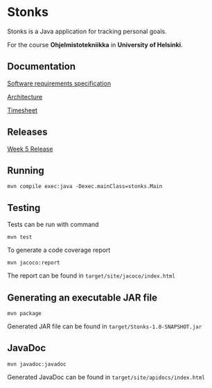# Stonks

Stonks is a Java application for tracking personal goals.

For the course **Ohjelmistotekniikka** in **University of Helsinki**.


## Documentation

[Software requirements specification](https://github.com/Eelinki/ot-harjoitustyo/blob/master/documentation/software_requirements_specification.md)

[Architecture](https://github.com/Eelinki/ot-harjoitustyo/blob/master/documentation/architecture.md)

[Timesheet](https://github.com/Eelinki/ot-harjoitustyo/blob/master/documentation/timesheet.md)

## Releases

[Week 5 Release](https://github.com/Eelinki/ot-harjoitustyo/releases/tag/week5)

## Running

```
mvn compile exec:java -Dexec.mainClass=stonks.Main
```

## Testing

Tests can be run with command

```
mvn test
```

To generate a code coverage report

```
mvn jacoco:report
```

The report can be found in `target/site/jacoco/index.html`

## Generating an executable JAR file

```
mvn package
```

Generated JAR file can be found in `target/Stonks-1.0-SNAPSHOT.jar`

## JavaDoc

```
mvn javadoc:javadoc
```

Generated JavaDoc can be found in `target/site/apidocs/index.html`